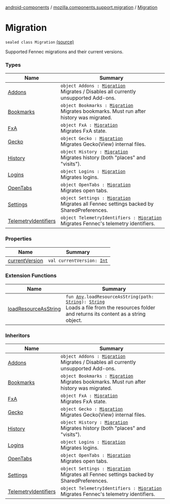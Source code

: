 [android-components](../../index.md) / [mozilla.components.support.migration](../index.md) / [Migration](./index.md)

# Migration

`sealed class Migration` [(source)](https://github.com/mozilla-mobile/android-components/blob/master/components/support/migration/src/main/java/mozilla/components/support/migration/FennecMigrator.kt#L55)

Supported Fennec migrations and their current versions.

### Types

| Name | Summary |
|---|---|
| [Addons](-addons.md) | `object Addons : `[`Migration`](./index.md)<br>Migrates / Disables all currently unsupported Add-ons. |
| [Bookmarks](-bookmarks.md) | `object Bookmarks : `[`Migration`](./index.md)<br>Migrates bookmarks. Must run after history was migrated. |
| [FxA](-fx-a.md) | `object FxA : `[`Migration`](./index.md)<br>Migrates FxA state. |
| [Gecko](-gecko.md) | `object Gecko : `[`Migration`](./index.md)<br>Migrates Gecko(View) internal files. |
| [History](-history.md) | `object History : `[`Migration`](./index.md)<br>Migrates history (both "places" and "visits"). |
| [Logins](-logins.md) | `object Logins : `[`Migration`](./index.md)<br>Migrates logins. |
| [OpenTabs](-open-tabs.md) | `object OpenTabs : `[`Migration`](./index.md)<br>Migrates open tabs. |
| [Settings](-settings.md) | `object Settings : `[`Migration`](./index.md)<br>Migrates all Fennec settings backed by SharedPreferences. |
| [TelemetryIdentifiers](-telemetry-identifiers.md) | `object TelemetryIdentifiers : `[`Migration`](./index.md)<br>Migrates Fennec's telemetry identifiers. |

### Properties

| Name | Summary |
|---|---|
| [currentVersion](current-version.md) | `val currentVersion: `[`Int`](https://kotlinlang.org/api/latest/jvm/stdlib/kotlin/-int/index.html) |

### Extension Functions

| Name | Summary |
|---|---|
| [loadResourceAsString](../../mozilla.components.support.test.file/kotlin.-any/load-resource-as-string.md) | `fun `[`Any`](https://kotlinlang.org/api/latest/jvm/stdlib/kotlin/-any/index.html)`.loadResourceAsString(path: `[`String`](https://kotlinlang.org/api/latest/jvm/stdlib/kotlin/-string/index.html)`): `[`String`](https://kotlinlang.org/api/latest/jvm/stdlib/kotlin/-string/index.html)<br>Loads a file from the resources folder and returns its content as a string object. |

### Inheritors

| Name | Summary |
|---|---|
| [Addons](-addons.md) | `object Addons : `[`Migration`](./index.md)<br>Migrates / Disables all currently unsupported Add-ons. |
| [Bookmarks](-bookmarks.md) | `object Bookmarks : `[`Migration`](./index.md)<br>Migrates bookmarks. Must run after history was migrated. |
| [FxA](-fx-a.md) | `object FxA : `[`Migration`](./index.md)<br>Migrates FxA state. |
| [Gecko](-gecko.md) | `object Gecko : `[`Migration`](./index.md)<br>Migrates Gecko(View) internal files. |
| [History](-history.md) | `object History : `[`Migration`](./index.md)<br>Migrates history (both "places" and "visits"). |
| [Logins](-logins.md) | `object Logins : `[`Migration`](./index.md)<br>Migrates logins. |
| [OpenTabs](-open-tabs.md) | `object OpenTabs : `[`Migration`](./index.md)<br>Migrates open tabs. |
| [Settings](-settings.md) | `object Settings : `[`Migration`](./index.md)<br>Migrates all Fennec settings backed by SharedPreferences. |
| [TelemetryIdentifiers](-telemetry-identifiers.md) | `object TelemetryIdentifiers : `[`Migration`](./index.md)<br>Migrates Fennec's telemetry identifiers. |

